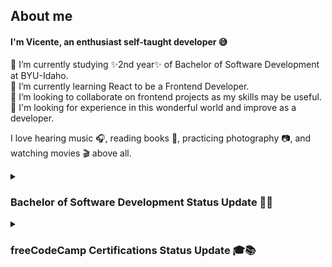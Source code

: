 ## About me

<!--
**vicentemferrer/vicentemferrer** is a ✨ _special_ ✨ repository because its `README.md` (this file) appears on your GitHub profile.
-->

#### I'm Vicente, an enthusiast self-taught developer 😅

🔭 I’m currently studying ✨2nd year✨ of Bachelor of Software Development at BYU-Idaho. <br />
🌱 I’m currently learning React to be a Frontend Developer. <br />
👯 I’m looking to collaborate on frontend projects as my skills may be useful. <br />
🌟 I'm looking for experience in this wonderful world and improve as a developer. <br />

I love hearing music 🎧, reading books 📖, practicing photography 📷, and watching movies 🎬 above all.

<details><summary><h3>Bachelor of Software Development Status Update 👏🥳</h3></summary>

  #### Web and Computer Programming
  ![](https://geps.dev/progress/100)
  | Course Code | Core Certificate Subjects        | Technology / Language / Topic   | Term        | Completed?               |
  |-------------|----------------------------------|---------------------------------|-------------|--------------------------|
  |   CSE 110   | Programming with Building Blocks | Python 🐍                      | Winter 2023 | <ul><li>[X] YES</li></ul> |
  |   CSE 111   | Programming with Functions       | Python 🐍                      | Spring 2023 | <ul><li>[X] YES</li></ul> |
  |   WDD 130   | Web Fundamentals                 | HTML&CSS 🌐                    | Spring 2023 | <ul><li>[X] YES</li></ul> |
  |   CSE 210   | Programming with Classes         | C# 🖥                           | Fall 2023   | <ul><li>[X] YES</li></ul> |
  |   CSE 121B  | Javascript Language              | JavaScript ⚙                   | Fall 2023   | <ul><li>[X] YES</li></ul> |
  |   WDD 230   | Web Frontend Development 1       | Testing & DevTools 🛠🚀        | Winter 2024 | <ul><li>[X] YES</li></ul> |
  
  #### Web Development
  ![](https://geps.dev/progress/20)
  | Course Code | Core Certificate Subjects        | Technology / Language / Topic   | Term        | Completed?               |
  |-------------|----------------------------------|---------------------------------|-------------|--------------------------|
  |   CIT 111   | Introduction to Databases        | MySQL / SQL 💾                  | Fall 2023   | <ul><li>[X] YES</li></ul> |
  |   WDD 330   | Web Frontend Development 2       | JavaScript / Trello 🌐🗃        | Fall 2024   | <ul><li>[ ] NO</li></ul> |
  |   CSE 340   | Web Backend Development          | NodeJS / JavaScript 🟩🔐       | Fall 2024   | <ul><li>[ ] NO</li></ul> |
  |   CSE 341   | Web Services                     | Express / MongoDB / GraphQL 🦺  | Fall 2024   | <ul><li>[ ] NO</li></ul> |
  |   WDD 430   | Web Full-stack Development       | React / Next.js / TypeScript 🧰 | Winter 2025 | <ul><li>[ ] NO</li></ul> |
  
  #### Software Development
  ![](https://geps.dev/progress/0)
  | Course Code | Core Certificate Subjects        | Technology / Language / Topic   | Term        | Completed?               |
  |-------------|----------------------------------|---------------------------------|-------------|--------------------------|
  |   CSE 212   | Programming w/Data Struct        | ...                             | Spring 2025 | <ul><li>[ ] NO</li></ul> |
  |   CSE 270   | Software Testing                 | ...                             | Spring 2025 | <ul><li>[ ] NO</li></ul> |
  |   CSE 300   | Professional Readiness           | ...                             | Spring 2025 | <ul><li>[ ] NO</li></ul> |
  |   CSE 310   | Applied Programming              | ...                             | Spring 2025 | <ul><li>[ ] NO</li></ul> |
  |   CSE 325   | .NET Software Development        | ...                             | 2025        | <ul><li>[ ] NO</li></ul> |
  |   CSE 370   | Software Eng. Principles         | ...                             | 2025        | <ul><li>[ ] NO</li></ul> |

  #### General Education
  ![](https://geps.dev/progress/58)
  | Course Code | Subject                                       | Term        | Completed?                |
  |-------------|-----------------------------------------------|-------------|---------------------------|
  |  PC 101     | Life Skills                                   | Spring 2022 | <ul><li>[X] YES</li></ul> |
  |  PC 102     | Professional Skills                           | Fall 2022   | <ul><li>[X] YES</li></ul> |
  |  PC 103     | University Skills                             | Winter 2023 | <ul><li>[X] YES</li></ul> |
  |  GS 170     | Career Development                            | Fall 2023   | <ul><li>[X] YES</li></ul> |
  |  ENG 150    | Writing and Reasoning Foundations             | Winter 2024 | <ul><li>[X] YES</li></ul> |
  |  MATH 108X  | Math for the Real World                       | Winter 2024 | <ul><li>[X] YES</li></ul> |
  |  REL 200C   | The Eternal Family                            | Fall 2022   | <ul><li>[X] YES</li></ul> |
  |  REL 225C   | Foundations of the Restoration                | Fall 2022   | <ul><li>[X] YES</li></ul> |
  |  REL 250C   | Jesus Christ Everlasting Gospel               | Fall 2023   | <ul><li>[X] YES</li></ul> |
  |  REL 275C   | Teachings and Doctrines of the Book of Mormon | Spring 2022 | <ul><li>[X] YES</li></ul> |
  |  BUS 301    | Advanced Writing in Professional Contexts     | Fall 2024   | <ul><li>[ ] NO</li></ul>  |
  |  BUS 321    | Organizational Leadership                     | Winter 2025 | <ul><li>[ ] NO</li></ul>  |
  |  FCS 160    | Home and Family Resource Management           | ...         | <ul><li>[ ] NO</li></ul>  |
  |  GESCI 110  | Sustaining Human Life                         | ...         | <ul><li>[ ] NO</li></ul>  |
  |  HUM 110    | Discovery and Discernment Through the Arts    | ...         | <ul><li>[ ] NO</li></ul>  |
  |  PEACE 101  | Conflict and Peace                            | ...         | <ul><li>[ ] NO</li></ul>  |
  |  PUBH 132   | Personal Health and Wellness                  | ...         | <ul><li>[ ] NO</li></ul>  |
  |  ...        | ...                                           | ...         | <ul><li>[ ] NO</li></ul>  |
</details>
<details>
  <summary>
    <h3>freeCodeCamp Certifications Status Update 🎓📚</h3>
  </summary>

  #### Responsive Web Design
  ![](https://geps.dev/progress/100)
  | Certificate Projects             | Project URL                | Completed?                |
  |----------------------------------|----------------------------|---------------------------|
  | Survey Form                      | [Open ↗][survey_link]      | <ul><li>[X] YES</li></ul> |
  | Tribute Page                     | [Open ↗][tribute_link]     | <ul><li>[X] YES</li></ul> |
  | Technical Documentation Page     | [Open ↗][docs_link]        | <ul><li>[X] YES</li></ul> |
  | Product Landing Page             | [Open ↗][landing_link]     | <ul><li>[X] YES</li></ul> |
  | Personal Portfolio Webpage       | [Open ↗][portfolio_link]   | <ul><li>[X] YES</li></ul> |

  [survey_link]: https://vicentemferrer.github.io/build-a-survey-form/
  [tribute_link]: https://vicentemferrer.github.io/build-a-tribute-page/
  [docs_link]: https://vicentemferrer.github.io/build-a-technical-documentation-page/
  [landing_link]: https://vicentemferrer.github.io/build-a-product-landing-page/
  [portfolio_link]: https://vicentemferrer.000webhostapp.com/
  
  #### JavaScript Algorithms and Data Structures
  ![](https://geps.dev/progress/100)
  | Certificate Projects             | Project URL                | Completed?                |
  |----------------------------------|----------------------------|---------------------------|
  | Palindrome Checker               | Not Available              | <ul><li>[X] YES</li></ul> |
  | Roman Numeral Converter          | Not Available              | <ul><li>[X] YES</li></ul> |
  | Caesars Cipher                   | Not Available              | <ul><li>[X] YES</li></ul> |
  | Telephone Number Validator       | Not Available              | <ul><li>[X] YES</li></ul> |
  | Cash Register                    | Not Available              | <ul><li>[X] YES</li></ul> |
  
  #### Front End Development Libraries
  ![](https://geps.dev/progress/100)
  | Certificate Projects             | Project URL                | Completed?                |
  |----------------------------------|----------------------------|---------------------------|
  | Build a Random Quote Machine     | [Open ↗][rand_quot_link]   | <ul><li>[X] YES</li></ul> |
  | Build a Markdown Previewer       | [Open ↗][md_prev_link]     | <ul><li>[X] YES</li></ul> |
  | Build a Drum Machine             | [Open ↗][drum_mach_link]   | <ul><li>[X] YES</li></ul> |
  | Build a JavaScript Calculator    | [Open ↗][js_calc_link]     | <ul><li>[X] YES</li></ul> |
  | Build a 25 + 5 Clock             | [Open ↗][pomodoro_link]    | <ul><li>[X] YES</li></ul> |

  [rand_quot_link]: https://vicentemferrer.github.io/random-quote-machine.v2/
  [md_prev_link]: https://vicentemferrer.github.io/markdown-previewer/
  [drum_mach_link]: https://vicentemferrer.github.io/react-drum-machine/
  [js_calc_link]: https://vicentemferrer.github.io/javascript-calculator/
  [pomodoro_link]: https://vicentemferrer.github.io/pomodoro-clock/

  #### Data Visualization
  ![](https://geps.dev/progress/20)
  | Certificate Projects                    | Project URL                 | Completed?                |
  |-----------------------------------------|-----------------------------|---------------------------|
  | Visualize Data with a Bar Chart         | [Open ↗][bar_link]          | <ul><li>[X] YES</li></ul> |
  | Visualize Data with a Scatterplot Graph | [In progress][scatter_link] | <ul><li>[ ] NO</li></ul> |
  | Visualize Data with a Heat Map          | [In progress][map_link]     | <ul><li>[ ] NO</li></ul> |
  | Visualize Data with a Choropleth Map    | [In progress][choro_link]   | <ul><li>[ ] NO</li></ul> |
  | Visualize Data with a Treemap Diagram   | [In progress][diagram_link] | <ul><li>[ ] NO</li></ul> |

  [bar_link]: https://vicentemferrer.github.io/gdp-bar-chart/
  [scatter_link]: https://vicentemferrer.github.io/doping-scatterplot-graph/
  [map_link]: ""
  [choro_link]: ""
  [diagram_link]: ""

  #### Foundational C# with Microsoft
  ![](https://geps.dev/progress/71)
  | Modules                                            | Module Units | Completed?                |
  |----------------------------------------------------|--------------|---------------------------|
  | Write Your First Code Using C#                     | 7            | <ul><li>[X] YES</li></ul> |
  | Create and Run Simple C# Console Applications      | 8            | <ul><li>[X] YES</li></ul> |
  | Add Logic to C# Console Applications               | 8            | <ul><li>[X] YES</li></ul> |
  | Work with Variable Data in C# Console Applications | 8            | <ul><li>[X] YES</li></ul> |
  | Create Methods in C# Console Applications          | 6            | <ul><li>[X] YES</li></ul> |
  | Debug C# Console Applications                      | 7            | <ul><li>[ ] NO</li></ul> |
  | Foundational C# with Microsoft Certification Exam  | 1            | <ul><li>[ ] NO</li></ul> |
</details>

